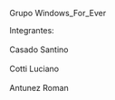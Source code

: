Grupo Windows_For_Ever </br>

Integrantes: </br>
  </br> Casado Santino </br>
  </br> Cotti Luciano </br>
  </br> Antunez Roman </br>

